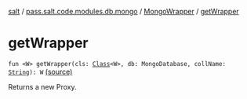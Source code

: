 [salt](../../index.md) / [pass.salt.code.modules.db.mongo](../index.md) / [MongoWrapper](index.md) / [getWrapper](./get-wrapper.md)

# getWrapper

`fun <W> getWrapper(cls: `[`Class`](https://docs.oracle.com/javase/6/docs/api/java/lang/Class.html)`<W>, db: MongoDatabase, collName: `[`String`](https://kotlinlang.org/api/latest/jvm/stdlib/kotlin/-string/index.html)`): W` [(source)](https://github.com/kurbaniec-tgm/salt/tree/master/code/modules/db/mongo/MongoWrapper.kt#L37)

Returns a new Proxy.

